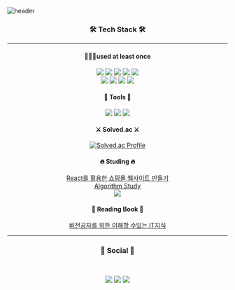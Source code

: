 ![header](https://capsule-render.vercel.app/api?type=waving&color=auto&height=200&section=header&text=Junoh%20Bae&fontSize=70&fontAlign=70&fontColor=fff)
<h3 align = "center"><strong>🛠️ Tech Stack 🛠️</strong></h3>

____

<div align="center">
<h4 align="center">👨🏻‍💻used at least once</h4>
</div>
<div align="center">
<img src="https://img.shields.io/badge/python-3776AB?style=flat-square&logo=python&logoColor=white"/>
<img src="https://img.shields.io/badge/HTML5-E34F26?style=flat-squared&logo=HTML5&logoColor=white" />
<img src="https://img.shields.io/badge/CSS3-1572B6?style=flat-square&logo=CSS3&logoColor=white"/>
<img src="https://img.shields.io/badge/JavaScript-F7DF1E?style=flat-square&logo=JavaScript&logoColor=white"/>
<img src="https://img.shields.io/badge/React-61DAFB?style=flat-square&logo=React&logoColor=white"/>
</div>

<div align="center">
<img src="https://img.shields.io/badge/MongoDB-47A248?style=flat-square&logo=MongoDB&logoColor=white"/>
<img src="https://img.shields.io/badge/Jupyter-F37626?style=flat-square&logo=Jupyter&logoColor=white"/>
<img src="https://img.shields.io/badge/Node.js-339933?style=flat-square&logo=Node.js&logoColor=white"/>
<img src="https://img.shields.io/badge/Express-000000?style=flat-square&logo=Express&logoColor=white"/>
</div>

<h4 align ="center">🔧 Tools 🔧</h4>
<div align ="center">
<img src="https://img.shields.io/badge/Github-181717?style=flat-square&logo=Github&logoColor=white"/>
<img src="https://img.shields.io/badge/Git-F05032?style=flat-square&logo=Git&logoColor=white"/>
<img src="https://img.shields.io/badge/Visual Studio Code-007ACC?style=flat-square&logo=Visual Studio Code&logoColor=white"/>
</div>

<h4 align="center">⚔️ Solved.ac ⚔️</h4>

<div align="center">

 
[![Solved.ac Profile](http://mazassumnida.wtf/api/v2/generate_badge?boj=wnsdhqo)](https://solved.ac/wnsdhqo/)

</div>

<h4 align="center">🔥 Studing 🔥</h4>
<div align ="center">
<a href="https://past-coin-f97.notion.site/React-2023-3950e9017a854ce7939af6e9f15bde37">React를 활용한 쇼핑몰 웹사이트 만들기</a>
</div>

<div align = "center">
<a href = "https://sustaining-nightshade-275.notion.site/Algorithm-ae171c01009b4f7d816efac139f2e0df">Algorithm Study</a>
</div>
<div align = "center">
<img src="https://img.shields.io/badge/SpringBoot-6DB33F?style=flat-square&logo=SpringBoot&logoColor=white"/>
</div>
<h4 align="center">📘 Reading Book 📘</h4>

<div align="center">
<a href="https://www.coupang.com/vp/products/1832148931?itemId=3116209690&vendorItemId=71103933866&src=1042503&spec=10304982&addtag=400&ctag=1832148931&lptag=10304982I3116209690&itime=20230103145741&pageType=PRODUCT&pageValue=1832148931&wPcid=16709852098778893272789&wRef=&wTime=20230103145741&redirect=landing&gclid=Cj0KCQiAnsqdBhCGARIsAAyjYjRbQpy0tnLStNNlL2pt-w1GfHFa0GNXO5BGBMApRTqtVpJscpUhq9waAhA_EALw_wcB&campaignid=18626086777&adgroupid=&isAddedCart=">비전공자를 위한 이해할 수있는 IT지식</a>
</div>

___
<h3 align="center"><b>📧 Social 📧</b></h3>
</br>
<p align="center">
<a href="mailto:wnsdhqo1983@gamil.com"><img src="https://img.shields.io/badge/Gmail-D14836?style=for-the-badge&logo=gmail&logoColor=white&link=mailto:wnsdhqo1983@gamil.com"/></a>
<a href="https://www.instagram.com/jun_oaku"><img src="https://img.shields.io/badge/Instagram-%23E4405F.svg?style=for-the-badge&logo=Instagram&logoColor=white&link=https://www.instagram.com/jun_oaku"/></a>
<a href="https://blog.naver.com/wnsdhqo"><img src="https://img.shields.io/badge/Naver-03C75A?style=for-the-badge&logo=Naver&logoColor=white&link=https://blog.naver.com/wnsdhqo"/></a> 
</p>

 

